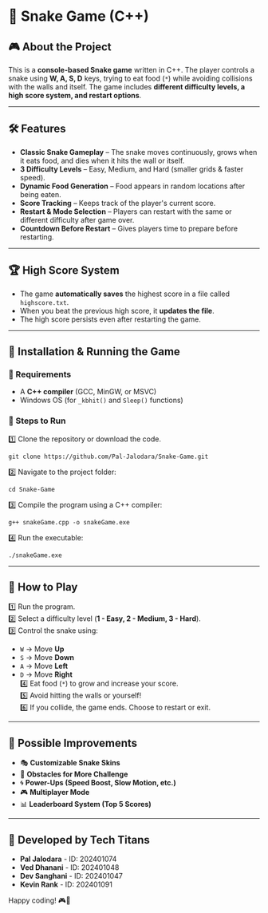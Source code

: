 # 🐍 Snake Game (C++)

## 🎮 About the Project
This is a **console-based Snake game** written in C++. The player controls a snake using **W, A, S, D** keys, trying to eat food (`*`) while avoiding collisions with the walls and itself. The game includes **different difficulty levels, a high score system, and restart options**.

---

## 🛠 Features
- **Classic Snake Gameplay** – The snake moves continuously, grows when it eats food, and dies when it hits the wall or itself.
- **3 Difficulty Levels** – Easy, Medium, and Hard (smaller grids & faster speed).
- **Dynamic Food Generation** – Food appears in random locations after being eaten.
- **Score Tracking** – Keeps track of the player's current score.
- **Restart & Mode Selection** – Players can restart with the same or different difficulty after game over.
- **Countdown Before Restart** – Gives players time to prepare before restarting.

---

## 🏆 High Score System
- The game **automatically saves** the highest score in a file called `highscore.txt`.
- When you beat the previous high score, it **updates the file**.
- The high score persists even after restarting the game.

---

## 🚀 Installation & Running the Game
### 🔹 Requirements
- A **C++ compiler** (GCC, MinGW, or MSVC)
- Windows OS (for `_kbhit()` and `Sleep()` functions)

### 🔹 Steps to Run
1️⃣ Clone the repository or download the code.
```
git clone https://github.com/Pal-Jalodara/Snake-Game.git
```
2️⃣ Navigate to the project folder:
```
cd Snake-Game
```
3️⃣ Compile the program using a C++ compiler:
```
g++ snakeGame.cpp -o snakeGame.exe
```
4️⃣ Run the executable:
```
./snakeGame.exe
```

---

## 📜 How to Play
1️⃣ Run the program.  
2️⃣ Select a difficulty level (**1 - Easy, 2 - Medium, 3 - Hard**).  
3️⃣ Control the snake using:
   - `W` → Move **Up**
   - `S` → Move **Down**
   - `A` → Move **Left**
   - `D` → Move **Right**  
4️⃣ Eat food (`*`) to grow and increase your score.  
5️⃣ Avoid hitting the walls or yourself!  
6️⃣ If you collide, the game ends. Choose to restart or exit.

---

## 🔧 Possible Improvements
- 🎭 **Customizable Snake Skins**
- 🧱 **Obstacles for More Challenge**
- 🌀 **Power-Ups (Speed Boost, Slow Motion, etc.)**
- 🎮 **Multiplayer Mode**
- 📊 **Leaderboard System (Top 5 Scores)**

---
## 👥 Developed by **Tech Titans**

- **Pal Jalodara** - ID: 202401074
- **Ved Dhanani** - ID: 202401048
- **Dev Sanghani** - ID: 202401047
- **Kevin Rank** - ID: 202401091

Happy coding! 🎮🐍
